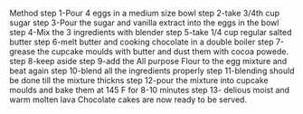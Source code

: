 Method
step 1-Pour 4 eggs in a medium size bowl
step 2-take 3/4th cup sugar
step 3-Pour the sugar and vanilla extract into the eggs in the bowl
step 4-Mix the 3 ingredients with blender
step 5-take 1/4 cup regular salted butter
step 6-melt butter and cooking chocolate in a double boiler 
step 7-grease the cupcake moulds with butter and dust them with cocoa powede.
step 8-keep aside
step 9-add the All purpose Flour to the egg mixture and beat again 
step 10-blend all the ingredients properly
step 11-blending should be done till the mixture thickns
step 12-pour the mixture into cupcake moulds and bake them at 145 F for 8-10 minutes
step 13- delious moist and warm molten lava Chocolate cakes are now ready to be served.